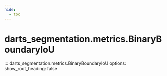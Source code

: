 ```yaml
---
hide:
  - toc
---
```

# <code class='doc-symbol doc-symbol-nav doc-symbol-class'></code>darts_segmentation.metrics.BinaryBoundaryIoU

::: darts_segmentation.metrics.BinaryBoundaryIoU
    options:
      show_root_heading: false
